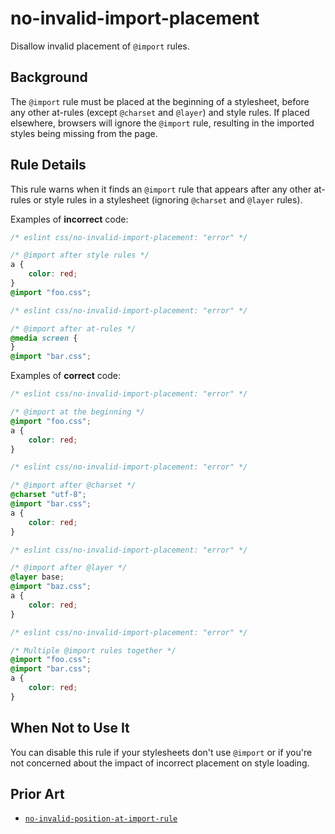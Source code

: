 # no-invalid-import-placement

Disallow invalid placement of `@import` rules.

## Background

The `@import` rule must be placed at the beginning of a stylesheet, before any other at-rules (except `@charset` and `@layer`) and style rules. If placed elsewhere, browsers will ignore the `@import` rule, resulting in the imported styles being missing from the page.

## Rule Details

This rule warns when it finds an `@import` rule that appears after any other at-rules or style rules in a stylesheet (ignoring `@charset` and `@layer` rules).

Examples of **incorrect** code:

```css
/* eslint css/no-invalid-import-placement: "error" */

/* @import after style rules */
a {
	color: red;
}
@import "foo.css";
```

```css
/* eslint css/no-invalid-import-placement: "error" */

/* @import after at-rules */
@media screen {
}
@import "bar.css";
```

Examples of **correct** code:

```css
/* eslint css/no-invalid-import-placement: "error" */

/* @import at the beginning */
@import "foo.css";
a {
	color: red;
}
```

```css
/* eslint css/no-invalid-import-placement: "error" */

/* @import after @charset */
@charset "utf-8";
@import "bar.css";
a {
	color: red;
}
```

```css
/* eslint css/no-invalid-import-placement: "error" */

/* @import after @layer */
@layer base;
@import "baz.css";
a {
	color: red;
}
```

```css
/* eslint css/no-invalid-import-placement: "error" */

/* Multiple @import rules together */
@import "foo.css";
@import "bar.css";
a {
	color: red;
}
```

## When Not to Use It

You can disable this rule if your stylesheets don't use `@import` or if you're not concerned about the impact of incorrect placement on style loading.

## Prior Art

- [`no-invalid-position-at-import-rule`](https://stylelint.io/user-guide/rules/no-invalid-position-at-import-rule/)

